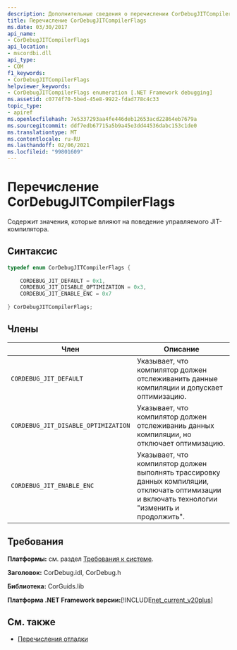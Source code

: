 ```yaml
---
description: Дополнительные сведения о перечислении CorDebugJITCompilerFlags
title: Перечисление CorDebugJITCompilerFlags
ms.date: 03/30/2017
api_name:
- CorDebugJITCompilerFlags
api_location:
- mscordbi.dll
api_type:
- COM
f1_keywords:
- CorDebugJITCompilerFlags
helpviewer_keywords:
- CorDebugJITCompilerFlags enumeration [.NET Framework debugging]
ms.assetid: c0774f70-5bed-45e8-9922-fdad778c4c33
topic_type:
- apiref
ms.openlocfilehash: 7e5337293aa4fe446deb12653acd22864eb7679a
ms.sourcegitcommit: ddf7edb67715a5b9a45e3dd44536dabc153c1de0
ms.translationtype: MT
ms.contentlocale: ru-RU
ms.lasthandoff: 02/06/2021
ms.locfileid: "99801609"
---
```

# <a name="cordebugjitcompilerflags-enumeration"></a>Перечисление CorDebugJITCompilerFlags

Содержит значения, которые влияют на поведение управляемого JIT-компилятора.  
  
## <a name="syntax"></a>Синтаксис  
  
```cpp  
typedef enum CorDebugJITCompilerFlags {  
  
    CORDEBUG_JIT_DEFAULT = 0x1,  
    CORDEBUG_JIT_DISABLE_OPTIMIZATION = 0x3,  
    CORDEBUG_JIT_ENABLE_ENC = 0x7  
  
} CorDebugJITCompilerFlags;  
```  
  
## <a name="members"></a>Члены  
  
|Член|Описание|  
|------------|-----------------|  
|`CORDEBUG_JIT_DEFAULT`|Указывает, что компилятор должен отслеживанить данные компиляции и допускает оптимизацию.|  
|`CORDEBUG_JIT_DISABLE_OPTIMIZATION`|Указывает, что компилятор должен отслеживаниь данных компиляции, но отключает оптимизацию.|  
|`CORDEBUG_JIT_ENABLE_ENC`|Указывает, что компилятор должен выполнять трассировку данных компиляции, отключать оптимизации и включать технологии "изменить и продолжить".|  
  
## <a name="requirements"></a>Требования  

 **Платформы:** см. раздел [Требования к системе](../../get-started/system-requirements.md).  
  
 **Заголовок:** CorDebug.idl, CorDebug.h  
  
 **Библиотека:** CorGuids.lib  
  
 **Платформа .NET Framework версии:**[!INCLUDE[net_current_v20plus](../../../../includes/net-current-v20plus-md.md)]  
  
## <a name="see-also"></a>См. также

- [Перечисления отладки](debugging-enumerations.md)
